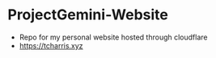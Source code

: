 # ProjectGemini-Website
* Repo for my personal website hosted through cloudflare
* https://tcharris.xyz
